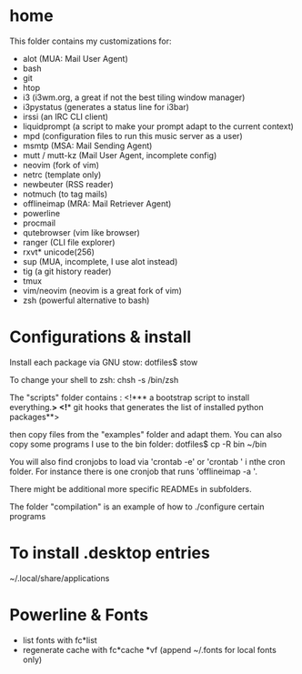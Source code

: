 home
====

This folder contains my customizations for:
* alot (MUA: Mail User Agent)
* bash
* git
* htop
* i3 (i3wm.org, a great if not the best tiling window manager)
* i3pystatus (generates a status line for i3bar)
* irssi (an IRC CLI client)
* liquidprompt (a script to make your prompt adapt to the current context)
* mpd (configuration files to run this music server as a user)
* msmtp (MSA: Mail Sending Agent)
* mutt / mutt-kz (Mail User Agent, incomplete config)
* neovim (fork of vim)
* netrc (template only)
* newbeuter (RSS reader)
* notmuch (to tag mails)
* offlineimap (MRA: Mail Retriever Agent)
* powerline
* procmail
* qutebrowser (vim like browser)
* ranger (CLI file explorer)
* rxvt* unicode(256)
* sup (MUA, incomplete, I use alot instead)
* tig (a git history reader)
* tmux
* vim/neovim (neovim is a great fork of vim)
* zsh (powerful alternative to bash)

Configurations & install
====
Install each package via GNU stow:
	dotfiles$ stow <PKG>

To change your shell to zsh:
chsh -s /bin/zsh <login>


The "scripts" folder contains :
<!***  a bootstrap script to install everything.**>
<!*** git hooks that generates the list of installed python packages**>

then copy files from the "examples" folder and adapt them.
You can also copy some programs I use to the bin folder:
	dotfiles$ cp -R bin ~/bin

You will also find cronjobs to load via 'crontab -e' or 'crontab <file>' i nthe cron folder. For instance there is one cronjob that runs 'offlineimap -a <account>'.

There might be additional more specific READMEs in subfolders.


The folder "compilation" is an example of how to ./configure certain programs

To install .desktop entries
====
~/.local/share/applications


Powerline & Fonts
====

* list fonts with fc*list
* regenerate cache with fc*cache *vf  (append ~/.fonts for local fonts only)
